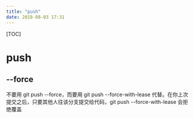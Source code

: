 ```yaml
---
title: "push"
date: 2018-08-03 17:31
---
```


[TOC]



# push 



## --force

不要用 git push --force，而要用 git push --force-with-lease 代替。在你上次提交之后，只要其他人往该分支提交给代码，git push --force-with-lease 会拒绝覆盖